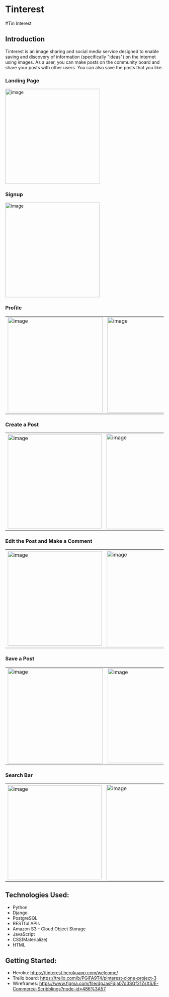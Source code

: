 # Tinterest

#Tin Interest

## Introduction

Tinterest is an image sharing and social media service designed to enable saving and discovery of information (specifically "ideas") on the internet using images. As a user, you can make posts on the community board and share your posts with other users. You can also save the posts that you like.

### Landing Page

<img width="301" alt="image" src="https://user-images.githubusercontent.com/91228440/178107347-5703abf2-7970-44e7-8f20-8492a7c73488.png">

### Signup

<img width="300" alt="image" src="https://user-images.githubusercontent.com/91228440/178107417-a5a84000-0613-4271-ad10-0a125df39f37.png">

### Profile

<table>
  <tr>
    <td><img width="301" alt="image" src="https://user-images.githubusercontent.com/91228440/178107458-adfe9b83-8014-416f-a361-dd0216a5f8fb.png"></td>
    <td><img width="302" alt="image" src="https://user-images.githubusercontent.com/91228440/178107567-c83b423e-dff2-4ae7-a44a-e44938b52ce6.png"></td
  </tr>
</table>

### Create a Post

<table>
  <tr>
    <td><img width="298" alt="image" src="https://user-images.githubusercontent.com/91228440/178107751-8ca96bae-a523-48fd-98da-3c4a20e98934.png"></td>
    <td><img width="302" alt="image" src="https://user-images.githubusercontent.com/91228440/178107774-df4e529a-3d31-4314-982d-88fca336f71a.png"></td>
    <td><img width="298" alt="image" src="https://user-images.githubusercontent.com/91228440/178107803-0914629c-4a36-4f3f-8e89-169987f301ef.png"></td>
  </tr>
</table>

### Edit the Post and Make a Comment

 <table>
  <tr>
    <td><img width="299" alt="image" src="https://user-images.githubusercontent.com/91228440/178107902-00032e81-9905-4e21-ad54-9b97a8cfd5d5.png"></td>
    <td><img width="302" alt="image" src="https://user-images.githubusercontent.com/91228440/178107971-d23dfb88-dbc6-487f-8ca1-d3401cc170d6.png"></td>
    <td><img width="305" alt="image" src="https://user-images.githubusercontent.com/91228440/178108020-f79561ce-0307-4cd4-a0c7-ba6154faac04.png"></td>
    <td><img width="300" alt="image" src="https://user-images.githubusercontent.com/91228440/178108119-af1c88eb-43e3-42f5-b953-cca6b9f99c7e.png"></td>
  </tr>
</table>
  
### Save a Post
 <table>
  <tr>
    <td><img width="302" alt="image" src="https://user-images.githubusercontent.com/91228440/178108273-1cba847f-d23d-4254-a83e-9f6f91a032f0.png"></td>
    <td><img width="300" alt="image" src="https://user-images.githubusercontent.com/91228440/178108295-0b49c42a-f030-421d-b868-6a4d6fedac84.png"></td>
  </tr>
</table>

### Search Bar

 <table>
  <tr>
    <td><img width="298" alt="image" src="https://user-images.githubusercontent.com/91228440/178108700-411f7669-a86a-4953-9187-8b6b4c5fe016.png">
</td>
    <td><img width="303" alt="image" src="https://user-images.githubusercontent.com/91228440/178108684-cd463a85-abda-4062-97a1-c9c68af236da.png">
</td>
  </tr>
</table>

## Technologies Used:

- Python
- Django
- PostgreSQL
- RESTful APIs
- Amazon S3 - Cloud Object Storage
- JavaScript
- CSS(Materialize)
- HTML

## Getting Started:

- Heroku: https://tinterest.herokuapp.com/welcome/
- Trello board: https://trello.com/b/PGiFA9T4/pinterest-clone-project-3
- Wireframes: https://www.figma.com/file/dgJasFdja07d3SGf21ZsXS/E-Commerce-Scribblings?node-id=486%3A57
